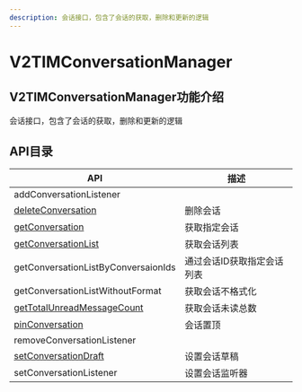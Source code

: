 ```yaml
---
description: 会话接口，包含了会话的获取，删除和更新的逻辑
---
```


# V2TIMConversationManager

## V2TIMConversationManager功能介绍

会话接口，包含了会话的获取，删除和更新的逻辑

## API目录

| API                                                         | 描述             |
| ----------------------------------------------------------- | -------------- |
| addConversationListener                                     |                |
| [deleteConversation](deleteconversation.md)                 | 删除会话           |
| [getConversation](getconversation.md)                       | 获取指定会话         |
| [getConversationList](getconversationlist.md)               | 获取会话列表         |
| getConversationListByConversaionIds                         | 通过会话ID获取指定会话列表 |
| getConversationListWithoutFormat                            | 获取会话不格式化       |
| [getTotalUnreadMessageCount](gettotalunreadmessagecount.md) | 获取会话未读总数       |
| [pinConversation](pinconversation.md)                       | 会话置顶           |
| removeConversationListener                                  |                |
| [setConversationDraft](setconversationdraft.md)             | 设置会话草稿         |
| setConversationListener                                     | 设置会话监听器        |
